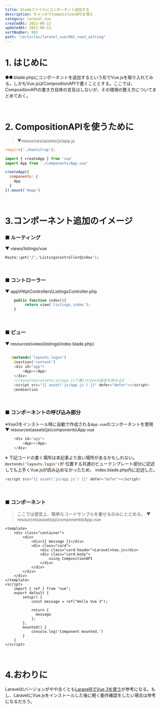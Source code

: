 ```yaml
---
title: bladeファイルにコンポーネント追加する
description: ちゃっかりCompositionAPIを導入
category: laravel_vue
createdAt: 2021-06-13
updatedAt: 2021-06-13
sortNumber: 002
path: "/articles/laravel_vue/002_vue3_setting"
---
```


# 1. はじめに
●●.blade.phpにコンポーネントを追加するという形でVue.jsを取り入れてみる。しかもVue.jsはCompositionAPIで書くこととする。ここでは、CompositionAPIの書き方自体の言及はしないが、その環境の整え方についてまとめておく。

<br>

# 2. CompositionAPIを使うために
> ▼resources/assets/js/app.js
```js
require('./bootstrap');

import { createApp } from 'vue'
import App from './components/App.vue'

createApp({
  components: {
    App
  }
}).mount('#app')

```

<br>

# 3.コンポーネント追加のイメージ

### ■ ルーティング
▼ views/listings/vue
```
Route::get('/','ListingsController@index');
```

<br>

### ■ コントローラー
▼ app\Http\Controllers\ListingsController.php
```php
    public function index(){
         return view('listings.index');
    }
```

<br>

### ■ ビュー
▼ resources\views\listings\index.blade.php）
```php 

   @extends('layouts.login')
    @section('content')
    <div id="app">
        <App></App>
    </div>
    //resources/assets/js/app.jsで書いたVueの設定を読み込む
    <script src="{{ asset('js/app.js') }}" defer="defer"></script>
    @endsection
```

<br>

### ■ コンポーネントの呼び込み部分
※Vue3をインストール時に自動で作成される`App.vue`のコンポーネントを使用<br>
▼ resources\assets\js\components\App.vue
```js
    <div id="app">
        <App></App>
    </div>
```
※ 下記コードの書く場所は本記事より良い場所があるかもしれない。` @extends('layouts.login')`が
位置する共通のビューテンプレート部分に記述しても上手くVue.jsが読み込めなかったため、
index.blade.php内に記述した。
```js
<script src="{{ asset('js/app.js') }}" defer="defer"></script>
```

<br>

### ■ コンポーネント
> ここでは便宜上、簡単なコードサンプルを乗せるのみにとどめる。
▼ resources\assets\js\components\App.vue
```vue
<template>
    <div class="container">
        <div>
            <div>{{ message }}</div>
            <div class="card">
                <div class="card-header">Laravel×Vue.js</div>
                <div class="card-body">
                    using CompositionAPI
                </div>
            </div>
        </div>
    </div>
</template>
<script>
    import { ref } from "vue";
    export default {
        setup() {
            const message = ref("Hello Vue 3");

            return {
              message
            };
        },
        mounted() {
            console.log('Component mounted.')
        }
    }
</script>
```

<br>

# 4.おわりに
Laravelのバージョンがやや古くとも[Laravel8でVue 3を使う](https://reffect.co.jp/laravel/laravel8-vue3)が参考になる。もし、LaravelにVue.jsをインストールした後に軽く動作確認をしたい場合は参考になるだろう。
